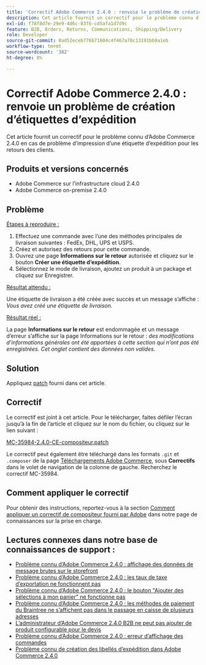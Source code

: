```yaml
---
title: 'Correctif Adobe Commerce 2.4.0 : renvoie le problème de création des libellés d’expédition'
description: Cet article fournit un correctif pour le problème connu d’Adobe Commerce 2.4.0 en cas de problème d’impression d’une étiquette d’expédition pour les retours des clients.
exl-id: f78f8d7e-29e9-4d6c-83f6-cd5afa1d7d9c
feature: B2B, Orders, Returns, Communications, Shipping/Delivery
role: Developer
source-git-commit: 0ad52eceb776b71604c4f467a70c13191bb9a1eb
workflow-type: tm+mt
source-wordcount: '382'
ht-degree: 0%

---
```


# Correctif Adobe Commerce 2.4.0 : renvoie un problème de création d’étiquettes d’expédition

Cet article fournit un correctif pour le problème connu d’Adobe Commerce 2.4.0 en cas de problème d’impression d’une étiquette d’expédition pour les retours des clients.

## Produits et versions concernés

* Adobe Commerce sur l’infrastructure cloud 2.4.0
* Adobe Commerce on-premise 2.4.0

## Problème

<u>Étapes à reproduire :</u>

1. Effectuez une commande avec l’une des méthodes principales de livraison suivantes : FedEx, DHL, UPS et USPS.
1. Créez et autorisez des retours pour cette commande.
1. Ouvrez une page **Informations sur le retour** autorisée et cliquez sur le bouton **Créer une étiquette d’expédition**.
1. Sélectionnez le mode de livraison, ajoutez un produit à un package et cliquez sur Enregistrer.

<u>Résultat attendu :</u>

Une étiquette de livraison a été créée avec succès et un message s’affiche : *Vous avez créé une étiquette de livraison.*

<u>Résultat réel :</u>

La page **Informations sur le retour** est endommagée et un message d’erreur s’affiche sur la page Informations sur le retour : *des modifications d’informations générales ont été apportées à cette section qui n’ont pas été enregistrées. Cet onglet contient des données non valides*.

## Solution

Appliquez [patch](assets/MC-35984-2.4.0-CE-composer.patch.zip) fourni dans cet article.

## Correctif

Le correctif est joint à cet article. Pour le télécharger, faites défiler l’écran jusqu’à la fin de l’article et cliquez sur le nom du fichier, ou cliquez sur le lien suivant :

[MC-35984-2.4.0-CE-compositeur.patch](assets/MC-35984-2.4.0-CE-composer.patch.zip)

Le correctif peut également être téléchargé dans les formats `.git` et `.composer` de la page [Téléchargements Adobe Commerce](https://magento.com/tech-resources/download), sous **Correctifs** dans le volet de navigation de la colonne de gauche. Recherchez le correctif MC-35984.

## Comment appliquer le correctif

Pour obtenir des instructions, reportez-vous à la section [Comment appliquer un correctif de compositeur fourni par Adobe](/help/how-to/general/how-to-apply-a-composer-patch-provided-by-magento.md) dans notre page de connaissances sur la prise en charge.

## Lectures connexes dans notre base de connaissances de support :

* [Problème connu d’Adobe Commerce 2.4.0 : affichage des données de message brutes sur le storefront](/help/troubleshooting/storefront/magento-2-4-0-issue-storefront-raw-message-data-display.md)
* [Problème connu d’Adobe Commerce 2.4.0 : les taux de taxe d’exportation ne fonctionnent pas](/help/troubleshooting/miscellaneous/magento-2-4-0-known-issue-export-tax-rates-does-not-work.md)
* [Problème connu d’Adobe Commerce 2.4.0 : le bouton &quot;Ajouter des sélections à mon panier&quot; ne fonctionne pas](/help/troubleshooting/miscellaneous/magento-2-4-0-add-selections-to-my-cart-does-not-work.md)
* [Problème connu d’Adobe Commerce 2.4.0 : les méthodes de paiement du Braintree ne s’affichent pas dans le passage en caisse de plusieurs adresses](/help/troubleshooting/payments/magento-2-4-0-braintree-not-in-multiple-addresses-checkout.md)
* [L’administrateur d’Adobe Commerce 2.4.0 B2B ne peut pas ajouter de produit configurable pour le devis](/help/troubleshooting/miscellaneous/magento-2-4-0-b2b-admin-can-t-add-configurable-product-to-quote.md)
* [Problème connu d’Adobe Commerce 2.4.0 : erreur d’affichage des commandes](/help/troubleshooting/storefront/magento-2-4-0-known-issue-orders-display-error.md)
* [Problème connu de création des libellés d’expédition dans Adobe Commerce 2.4.0](/help/troubleshooting/known-issues-patches-attached/shipping-labels-creation-known-issue-in-magento-2-4-0.md)
